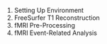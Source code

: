 1. Setting Up Environment
2. FreeSurfer T1 Reconstruction
3. fMRI Pre-Processing
4. fMRI Event-Related Analysis
